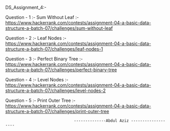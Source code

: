 DS_Assignment_4:-

Question - 1 :- Sum Without Leaf :- https://www.hackerrank.com/contests/assignment-04-a-basic-data-structure-a-batch-07/challenges/sum-without-leaf

Question - 2 :- Leaf Nodes :- https://www.hackerrank.com/contests/assignment-04-a-basic-data-structure-a-batch-07/challenges/leaf-nodes-1

Question - 3 :- Perfect Binary Tree :- https://www.hackerrank.com/contests/assignment-04-a-basic-data-structure-a-batch-07/challenges/perfect-binary-tree

Question - 4 :- Level Nodes :- https://www.hackerrank.com/contests/assignment-04-a-basic-data-structure-a-batch-07/challenges/level-nodes-2

Question - 5 :- Print Outer Tree :- https://www.hackerrank.com/contests/assignment-04-a-basic-data-structure-a-batch-07/challenges/print-outer-tree

                                  --------------Abdul Aziz -------------------
